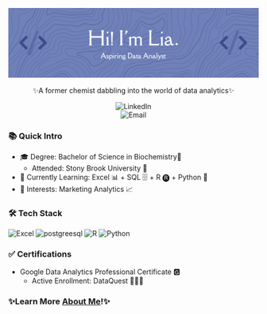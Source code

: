 

<!--
**liagreco/liagreco** is a ✨ _special_ ✨ repository because its `README.md` (this file) appears on your GitHub profile.

Here are some ideas to get you started:

- 🔭 I’m currently working on ...
- 🌱 I’m currently learning ...
- 👯 I’m looking to collaborate on ...
- 🤔 I’m looking for help with ...
- 💬 Ask me about ...
- 📫 How to reach me: ...
- 😄 Pronouns: ...
- ⚡ Fun fact: ...
-->
<p align="center">
<img src= "https://github.com/liagreco/liagreco/blob/main/githubheader.png?raw=true"/>
</p> 
<p align="center">
  ✨A former chemist dabbling into the world of data analytics✨
</p>

<p align="center">
  <a href="https://www.linkedin.com/in/rosalia-greco/" style="text-decoration: none; display: block; border: none; outline: none;">
    <img src="https://img.shields.io/badge/LinkedIn-6C81BD?style=for-the-badge&logo=linkedin&logoColor=white&fontColor=364d91" alt="LinkedIn" />
  </a>
  <a href="mailto:greco.lia31@gmail.com" style="text-decoration: none; display: block; border: none; outline: none;">
    <img src="https://img.shields.io/badge/Email-6C81BD?style=for-the-badge&logo=gmail&logoColor=white&fontColor=364d91" alt="Email" />
  </a>
</p>
  
### 📚 Quick Intro
  - 🎓 Degree: Bachelor of Science in Biochemistry🧬
     - Attended: Stony Brook University 🐺
  - 🌼 Currently Learning: Excel 📊 + SQL 🗄 + R 🅡 + Python 🐍
  - 🍯 Interests: Marketing Analytics 📈

### 🛠️ Tech Stack  
<p align="left">
  <img src="https://img.icons8.com/ios-filled/50/6c81bd/microsoft-excel-2019.png" width="35" title="Excel"/>
  <img src="https://img.icons8.com/ios-filled/50/6c81bd/postgreesql.png" alt="postgreesql" width="35" title="SQL"/>  
  <img src="https://img.icons8.com/ios-filled/50/6c81bd/r.png"width="35" title="R"/>  
  <img src="https://img.icons8.com/ios-filled/50/6c81bd/python.png"width="35" title="Python"/>  
  
### ✅ Certifications
- Google Data Analytics Professional Certificate 🅶
  - Active Enrollment: DataQuest 👩🏻‍💻
    
### ✨Learn More [About Me](https://github.com/liagreco/About-Me)!✨



